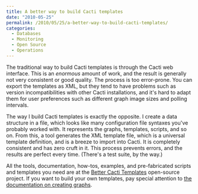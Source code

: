 ```yaml
---
title: A better way to build Cacti templates
date: "2010-05-25"
permalink: /2010/05/25/a-better-way-to-build-cacti-templates/
categories:
  - Databases
  - Monitoring
  - Open Source
  - Operations
---
```

The traditional way to build Cacti templates is through the Cacti web interface. This is an *enormous* amount of work, and the result is generally not very consistent or good quality. The process is too error-prone. You can export the templates as XML, but they tend to have problems such as version incompatibilities with other Cacti installations, and it's hard to adapt them for user preferences such as different graph image sizes and polling intervals.

The way I build Cacti templates is exactly the opposite. I create a data structure in a file, which looks like many configuration file syntaxes you've probably worked with. It represents the graphs, templates, scripts, and so on. From this, a tool generates the XML template file, which is a universal template definition, and is a breeze to import into Cacti. It is completely consistent and has zero cruft in it. This process prevents errors, and the results are perfect every time. (There's a test suite, by the way.)

All the tools, documentation, how-tos, examples, and pre-fabricated scripts and templates you need are at the [Better Cacti Templates][1] open-source project. If you want to build your own templates, pay special attention to [the documentation on creating graphs][2].

 [1]: http://code.google.com/p/mysql-cacti-templates/
 [2]: http://code.google.com/p/mysql-cacti-templates/wiki/CreatingGraphs
